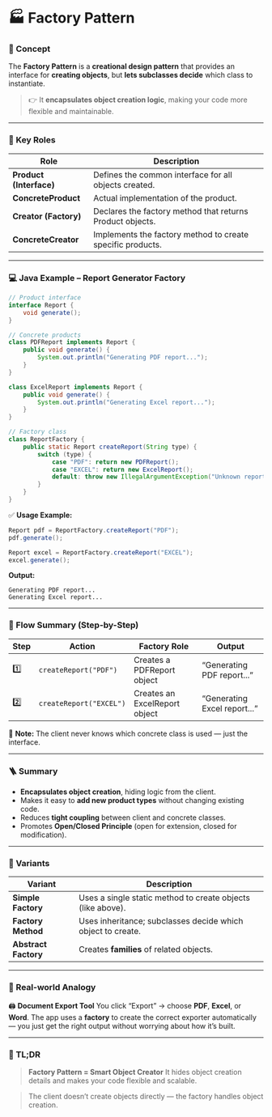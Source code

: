 # 🏭 Factory Pattern

### 🧠 Concept

The **Factory Pattern** is a **creational design pattern** that provides an interface
for **creating objects**, but **lets subclasses decide** which class to instantiate.

> 👉 It **encapsulates object creation logic**, making your code more flexible and maintainable.

---

### 🧱 Key Roles

| Role                    | Description                                                |
| ----------------------- | ---------------------------------------------------------- |
| **Product (Interface)** | Defines the common interface for all objects created.      |
| **ConcreteProduct**     | Actual implementation of the product.                      |
| **Creator (Factory)**   | Declares the factory method that returns Product objects.  |
| **ConcreteCreator**     | Implements the factory method to create specific products. |

---

### 💻 Java Example – Report Generator Factory

```java
// Product interface
interface Report {
    void generate();
}

// Concrete products
class PDFReport implements Report {
    public void generate() {
        System.out.println("Generating PDF report...");
    }
}

class ExcelReport implements Report {
    public void generate() {
        System.out.println("Generating Excel report...");
    }
}

// Factory class
class ReportFactory {
    public static Report createReport(String type) {
        switch (type) {
            case "PDF": return new PDFReport();
            case "EXCEL": return new ExcelReport();
            default: throw new IllegalArgumentException("Unknown report type");
        }
    }
}
```

✅ **Usage Example:**

```java
Report pdf = ReportFactory.createReport("PDF");
pdf.generate();

Report excel = ReportFactory.createReport("EXCEL");
excel.generate();
```

**Output:**

```
Generating PDF report...
Generating Excel report...
```

---

### 🧠 Flow Summary (Step-by-Step)

| Step | Action                  | Factory Role                  | Output                       |
| ---- | ----------------------- | ----------------------------- | ---------------------------- |
| 1️⃣  | `createReport("PDF")`   | Creates a PDFReport object    | “Generating PDF report...”   |
| 2️⃣  | `createReport("EXCEL")` | Creates an ExcelReport object | “Generating Excel report...” |

💬 **Note:** The client never knows which concrete class is used — just the interface.

---

### 🪜 Summary

* **Encapsulates object creation**, hiding logic from the client.
* Makes it easy to **add new product types** without changing existing code.
* Reduces **tight coupling** between client and concrete classes.
* Promotes **Open/Closed Principle** (open for extension, closed for modification).

---

### 🧰 Variants

| Variant              | Description                                                 |
| -------------------- | ----------------------------------------------------------- |
| **Simple Factory**   | Uses a single static method to create objects (like above). |
| **Factory Method**   | Uses inheritance; subclasses decide which object to create. |
| **Abstract Factory** | Creates **families** of related objects.                    |

---

### 🧾 Real-world Analogy

🖨️ **Document Export Tool**
You click “Export” → choose **PDF**, **Excel**, or **Word**.
The app uses a **factory** to create the correct exporter automatically —
you just get the right output without worrying about how it’s built.

---

### 🧭 TL;DR

> **Factory Pattern = Smart Object Creator**
> It hides object creation details and makes your code flexible and scalable.

> The client doesn’t create objects directly — the factory handles object creation.